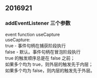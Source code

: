 ## 2016921
### addEventListener 三个参数
event function useCapture  
useCapture:  
true - 事件句柄在捕获阶段执行  
false - 默认。事件句柄在冒泡阶段执行  
true 的触发顺序总是在 false 之前；  
如果多个均为 true，则外层的触发先于内层；  
如果多个均为 false，则内层的触发先于外层。  

